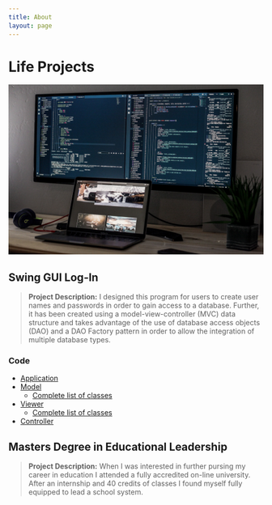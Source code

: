 ```yaml
---
title: About
layout: page
---
```

# Life Projects
![Coding Set-Up](https://github.com/chrishamlin98/chrishamlin98.github.io/blob/master/assets/images/Coding_Screenshot.jpg?raw=true)


## Swing GUI Log-In

> **Project Description:**  I designed this program for users to create user names and passwords in order to gain access to a database.  Further, it has been created using a model-view-controller (MVC) data structure and takes advantage of the use of database access objects (DAO) and a DAO Factory pattern in order to allow the integration of multiple database types.

### Code

- [Application](https://raw.githubusercontent.com/chrishamlin98/Class-Sorter-MCV/master/src/classSorter/app/Application.java)
- [Model](https://raw.githubusercontent.com/chrishamlin98/Class-Sorter-MCV/master/src/classSorter/dataModel/Model.java)
   - [Complete list of classes](https://github.com/chrishamlin98/Class-Sorter-MCV/tree/master/src/classSorter/dataModel)
- [Viewer](https://raw.githubusercontent.com/chrishamlin98/Class-Sorter-MCV/master/src/classSorter/viewer/View.java)
   - [Complete list of classes](https://github.com/chrishamlin98/Class-Sorter-MCV/tree/master/src/classSorter/viewer)
- [Controller](https://raw.githubusercontent.com/chrishamlin98/Class-Sorter-MCV/master/src/classSorter/controller/Controller.java)      


## Masters Degree in Educational Leadership

> **Project Description:**  When I was interested in further pursing my career in education I attended a fully accredited on-line university.  After an internship and 40 credits of classes I found myself fully equipped to lead a school system.  


<!--For more details see [GitHub Flavored Markdown](https://guides.github.com/features/mastering-markdown/).-->
